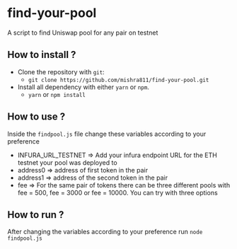 # find-your-pool
A script to find Uniswap pool for any pair on testnet

## How to install ?
- Clone the repository with `git`:
  - `git clone https://github.com/mishra811/find-your-pool.git`
- Install all dependency with either `yarn` or `npm`.
  - `yarn` or `npm install`

## How to use ? 
Inside the `findpool.js` file change these variables according to your preference
- INFURA_URL_TESTNET => Add your infura endpoint URL for the ETH testnet your pool was deployed to
- address0 => address of first token in the pair
- address1 => address of the second token in the pair
- fee => For the same pair of tokens there can be three different pools with fee = 500, fee = 3000 or fee = 10000. You can try with three options

## How to run ?
After changing the variables according to your preference run `node findpool.js` 

